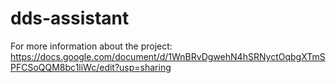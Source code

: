 # dds-assistant


For more information about the project:
https://docs.google.com/document/d/1WnBRvDgwehN4hSRNyctOqbgXTmSPFCSoQQM8bc1liWc/edit?usp=sharing 
